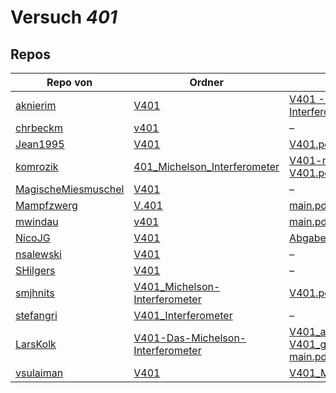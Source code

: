 # Versuch *401*

## Repos

|                     Repo von                     |                                                                           Ordner                                                                            |                                                                                                                                                                                       PDFs                                                                                                                                                                                        |
|--------------------------------------------------|-------------------------------------------------------------------------------------------------------------------------------------------------------------|-----------------------------------------------------------------------------------------------------------------------------------------------------------------------------------------------------------------------------------------------------------------------------------------------------------------------------------------------------------------------------------|
|[aknierim](../repo/aknierim)                      |[V401](https://github.com/aknierim/AP/tree/master/SoSe/V401)                                                                                                 |[V401 - Das Michelson-Interferometer.pdf](https://github.com/aknierim/AP/blob/master/Protokolle/V401%20-%20Das%20Michelson-Interferometer.pdf)                                                                                                                                                                                                                                     |
|[chrbeckm](../repo/chrbeckm)                      |[v401](https://github.com/chrbeckm/anfaenger-praktikum/tree/master/v401)                                                                                     |–                                                                                                                                                                                                                                                                                                                                                                                  |
|[Jean1995](../repo/Jean1995)                      |[V401](https://github.com/Jean1995/Praktikum/tree/master/V401)                                                                                               |[V401.pdf](https://github.com/Jean1995/Praktikum/blob/master/Protokolle_Fertig/V401.pdf)                                                                                                                                                                                                                                                                                           |
|[komrozik](../repo/komrozik)                      |[401_Michelson_Interferometer](https://github.com/komrozik/AP2019/tree/master/401_Michelson_Interferometer)                                                  |[V401-mrozik-kebekus.pdf](https://github.com/komrozik/AP2019/blob/master/401_Michelson_Interferometer/V401-mrozik-kebekus.pdf)<br/>[V401.pdf](https://github.com/komrozik/AP2019/blob/master/401_Michelson_Interferometer/V401.pdf)                                                                                                                                                |
|[MagischeMiesmuschel](../repo/MagischeMiesmuschel)|[V401](https://github.com/MagischeMiesmuschel/AnfaengerPraktikum/tree/master/V401)                                                                           |–                                                                                                                                                                                                                                                                                                                                                                                  |
|[Mampfzwerg](../repo/Mampfzwerg)                  |[V.401](https://github.com/Mampfzwerg/Praktikum/tree/master/V.401)                                                                                           |[main.pdf](https://github.com/Mampfzwerg/Praktikum/blob/master/V.401/latex-template/main.pdf)                                                                                                                                                                                                                                                                                      |
|[mwindau](../repo/mwindau)                        |[v401](https://github.com/mwindau/praktikum/tree/master/v401)                                                                                                |[main.pdf](https://github.com/mwindau/praktikum/blob/master/v401/main.pdf)                                                                                                                                                                                                                                                                                                         |
|[NicoJG](../repo/NicoJG)                          |[V401](https://github.com/NicoJG/Anfaengerpraktikum/tree/master/V401)                                                                                        |[Abgabe.pdf](https://github.com/NicoJG/Anfaengerpraktikum/blob/master/V401/Abgabe.pdf)                                                                                                                                                                                                                                                                                             |
|[nsalewski](../repo/nsalewski)                    |[V401](https://github.com/nsalewski/laboratory/tree/master/V401)                                                                                             |–                                                                                                                                                                                                                                                                                                                                                                                  |
|[SHilgers](../repo/SHilgers)                      |[V401](https://github.com/SHilgers/Praktikum2/tree/master/V401)                                                                                              |–                                                                                                                                                                                                                                                                                                                                                                                  |
|[smjhnits](../repo/smjhnits)                      |[V401_Michelson-Interferometer](https://github.com/smjhnits/Praktikum_TU_D_16-17/tree/master/Anf%C3%A4ngerpraktikum/Protokolle/V401_Michelson-Interferometer)|[V401.pdf](https://github.com/smjhnits/Praktikum_TU_D_16-17/blob/master/Anf%C3%A4ngerpraktikum/Fertige%20Protokolle/V401.pdf)                                                                                                                                                                                                                                                      |
|[stefangri](../repo/stefangri)                    |[V401_Interferometer](https://github.com/stefangri/s_s_productions/tree/master/PHY341/V401_Interferometer)                                                   |–                                                                                                                                                                                                                                                                                                                                                                                  |
|[LarsKolk](../repo/LarsKolk)                      |[V401-Das-Michelson-Interferometer](https://github.com/LarsKolk/Anfaengerpraktikum/tree/master/V401-Das-Michelson-Interferometer)                            |[V401_alt.pdf](https://github.com/LarsKolk/Anfaengerpraktikum/blob/master/V401-Das-Michelson-Interferometer/V401_alt.pdf)<br/>[V401_github.pdf](https://github.com/LarsKolk/Anfaengerpraktikum/blob/master/V401-Das-Michelson-Interferometer/V401_github.pdf)<br/>[main.pdf](https://github.com/LarsKolk/Anfaengerpraktikum/blob/master/V401-Das-Michelson-Interferometer/main.pdf)|
|[vsulaiman](../repo/vsulaiman)                    |[V401](https://github.com/vsulaiman/Praktikum/tree/master/SS17/V401)                                                                                         |[V401_Michelson_Interferometer.pdf](https://github.com/vsulaiman/Praktikum/blob/master/AP%20Protokolle/V401_Michelson_Interferometer.pdf)                                                                                                                                                                                                                                          |
